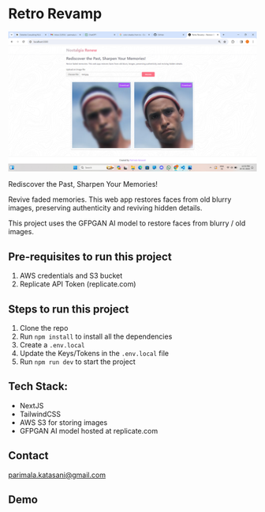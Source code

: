 # Retro Revamp

<p align="center">
  <img src="public/demo1.png" alt="animated" />
</p>

Rediscover the Past, Sharpen Your Memories!

Revive faded memories. This web app restores faces from old blurry images, preserving authenticity and reviving hidden details.

This project uses the GFPGAN AI model to restore faces from blurry / old images. 

## Pre-requisites to run this project

1. AWS credentials and S3 bucket
2. Replicate API Token (replicate.com)


## Steps to run this project

1. Clone the repo
2. Run `npm install` to install all the dependencies
3. Create a `.env.local` 
4. Update the Keys/Tokens in the `.env.local` file
5. Run `npm run dev` to start the project


## Tech Stack:

- NextJS
- TailwindCSS
- AWS S3 for storing images
- GFPGAN AI model hosted at replicate.com

## Contact

parimala.katasani@gmail.com

## Demo